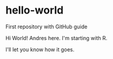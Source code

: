# hello-world
First repository with GitHub guide

Hi World!
Andres here. I'm starting with R.

I'll let you know how it goes.
